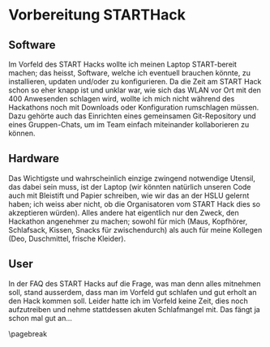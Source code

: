# Vorbereitung STARTHack

## Software
Im Vorfeld des START Hacks wollte ich meinen Laptop START-bereit machen; das heisst, Software, welche ich eventuell brauchen könnte, zu installieren, updaten und/oder zu  konfigurieren. Da die Zeit am START Hack schon so eher knapp ist und unklar war, wie sich das WLAN vor Ort mit den 400 Anwesenden schlagen wird, wollte ich mich nicht während des Hackathons noch mit Downloads oder Konfiguration rumschlagen müssen.
Dazu gehörte auch das Einrichten eines gemeinsamen Git-Repository und eines Gruppen-Chats, um im Team einfach miteinander kollaborieren zu können.

## Hardware
Das Wichtigste und wahrscheinlich einzige zwingend notwendige Utensil, das dabei sein muss, ist der Laptop (wir könnten natürlich unseren Code auch mit Bleistift und Papier schreiben, wie wir das an der HSLU gelernt haben; ich weiss aber nicht, ob die Organisatoren vom START Hack dies so akzeptieren würden). Alles andere hat eigentlich nur den Zweck, den Hackathon angenehmer zu machen; sowohl für mich (Maus, Kopfhörer, Schlafsack, Kissen, Snacks für zwischendurch) als auch für meine Kollegen (Deo, Duschmittel, frische Kleider).

## User
In der FAQ des START Hacks auf die Frage, was man denn alles mitnehmen soll, stand ausserdem, dass man im Vorfeld gut schlafen und gut erholt an den Hack kommen soll. Leider hatte ich im Vorfeld keine Zeit, dies noch aufzutreiben und nehme stattdessen akuten Schlafmangel mit. Das fängt ja schon mal gut an...

\pagebreak
